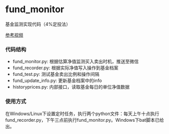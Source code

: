 # fund_monitor
基金监测实现代码（4%定投法）

[参考视频](https://www.bilibili.com/video/BV1gQ4y1r71v/?spm_id_from=333.999.0.0&vd_source=c080a081f18e2156285ddbb997e3381f)

### 代码结构
- fund_monitor.py: 根据估算净值监测买入卖出时机，推送至微信
- fund_recorder.py: 根据实际净值写入操作到基金档案
- fund_test.py: 测试基金卖出比例和操作间隔
- fund_update_info.py: 更新基金档案中的info
- historyprices.py: 内部接口，读取基金每日的单位净值数据

### 使用方式
在Windows/Linux下设置定时任务，执行两个python文件：每天上午十点执行fund_recorder.py，下午三点前执行fund_monitor.py。Windows下bat脚本已给出。
